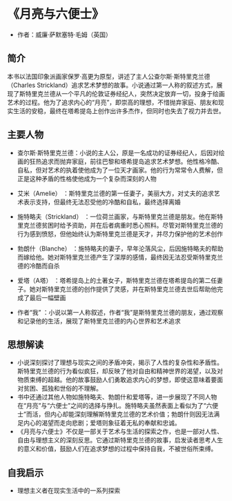 # 《月亮与六便士》
- 作者：威廉·萨默塞特·毛姆（英国）

## 简介
本书以法国印象派画家保罗·高更为原型，讲述了主人公查尔斯·斯特里克兰德（Charles Strickland）追求艺术梦想的故事。小说通过第一人称的叙述方式，展现了斯特里克兰德从一个平凡的伦敦证券经纪人，突然决定放弃一切，投身于绘画艺术的过程。他为了追求内心的“月亮”，即崇高的理想，不惜抛弃家庭、朋友和现实生活的安稳，最终在塔希提岛上创作出许多杰作，但同时也失去了视力并去世。

## 主要人物
- 查尔斯·斯特里克兰德：小说的主人公，原是一名成功的证券经纪人，后因对绘画的狂热追求而抛弃家庭，前往巴黎和塔希提岛追求艺术梦想。他性格冷酷、自私，但对艺术的执着使他成为了一位天才画家。他的行为常常令人费解，但正是这种矛盾的性格使他成为一个复杂而深刻的人物

- 艾米（Amelie） ：斯特里克兰德的第一任妻子，美丽大方，对丈夫的追求艺术表示支持，但最终无法忍受他的冷酷和自私，最终选择离婚

- 施特略夫（Strickland） ：一位荷兰画家，与斯特里克兰德是朋友。他在斯特里克兰德贫困时给予资助，并在后者病重时悉心照料。尽管对斯特里克兰德的行为感到愤怒，但他始终认为斯特里克兰德是天才，并尽力保护他的艺术创作

- 勃朗什（Blanche） ：施特略夫的妻子，早年沦落风尘，后因施特略夫的帮助而嫁给他。她对斯特里克兰德产生了深厚的感情，最终因无法忍受斯特里克兰德的冷酷而自杀

- 爱塔（A塔） ：塔希提岛上的土著女子，斯特里克兰德在塔希提岛的第二任妻子。她对斯特里克兰德的创作提供了灵感，并在斯特里克兰德去世后帮助他完成了最后一幅壁画

- 作者“我” ：小说以第一人称叙述，作者“我”是斯特里克兰德的朋友，通过观察和记录他的生活，展现了斯特里克兰德的内心世界和艺术追求

## 思想解读
- 小说深刻探讨了理想与现实之间的矛盾冲突，揭示了人性的复杂性和矛盾性。斯特里克兰德的行为看似疯狂，却反映了他对自由和精神世界的渴望，以及对物质束缚的超越。他的故事鼓励人们勇敢追求内心的梦想，即使这意味着要面对贫困、孤独和世俗的不理解。
- 书中还通过其他人物如施特略夫、勃朗什和爱塔等，进一步展现了不同人物在“月亮”与“六便士”之间的选择与挣扎。施特略夫虽然表面上看似为了“六便士”而活，但内心却能深刻理解斯特里克兰德的艺术价值；勃朗什则因无法满足内心的渴望而走向悲剧；爱塔则象征着无私的奉献和忠诚。
- 《月亮与六便士》不仅是一部关于艺术与生活的探索之作，也是一部对人性、自由与理想主义的深刻反思。它通过斯特里克兰德的故事，启发读者思考人生的意义和价值，鼓励人们在追求梦想的过程中保持自我，不被世俗所束缚。

## 自我启示
- 理想主义者在现实生活中的一系列探索

